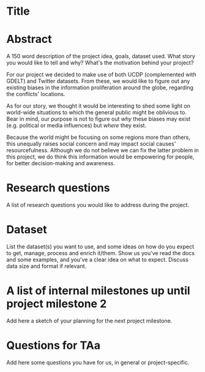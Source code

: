 # Title

# Abstract
A 150 word description of the project idea, goals, dataset used. What story you would like to tell and why? What's the motivation behind your project?

For our project we decided to make use of both UCDP (complemented with GDELT) and Twitter datasets. From these, we would like to figure out any existing biases in the information proliferation around the globe, regarding the conflicts' locations.

As for our story, we thought it would be interesting to shed some light on world-wide situations to which the general public might be oblivious to. Bear in mind, our purpose is not to figure out *why* these biases may exist (e.g. political or media influences) but *where* they exist.

Because the world might be focusing on some regions more than others, this unequally raises social concern and may impact social causes' resourcefulness. Although we do not believe we can fix the latter problem in this project, we do think this information would be empowering for people, for better decision-making and awareness.

# Research questions
A list of research questions you would like to address during the project. 

# Dataset
List the dataset(s) you want to use, and some ideas on how do you expect to get, manage, process and enrich it/them. Show us you've read the docs and some examples, and you've a clear idea on what to expect. Discuss data size and format if relevant.

# A list of internal milestones up until project milestone 2
Add here a sketch of your planning for the next project milestone.

# Questions for TAa
Add here some questions you have for us, in general or project-specific.
